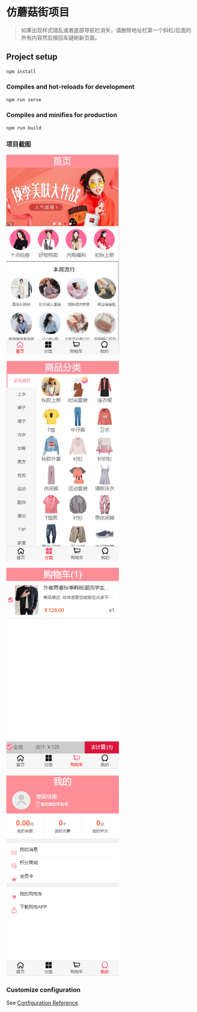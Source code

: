 # 仿蘑菇街项目

>如果出现样式错乱或者底部导航栏消失，请删除地址栏第一个斜杠/后面的所有内容然后按回车键刷新页面。

## Project setup
```
npm install
```

### Compiles and hot-reloads for development
```
npm run serve
```

### Compiles and minifies for production
```
npm run build
```
### 项目截图
![add image](https://github.com/ZhouYC404/vuemall/raw/master/2020-09-21-13-05-54.png) 

![add image](https://github.com/ZhouYC404/vuemall/raw/master/2020-09-21-13-06-19.png)  

![add image](https://github.com/ZhouYC404/vuemall/raw/master/2020-09-21-13-06-55.png)  

![add image](https://github.com/ZhouYC404/vuemall/raw/master/2020-09-21-13-07-07.png)
### Customize configuration
See [Configuration Reference](https://cli.vuejs.org/config/).
